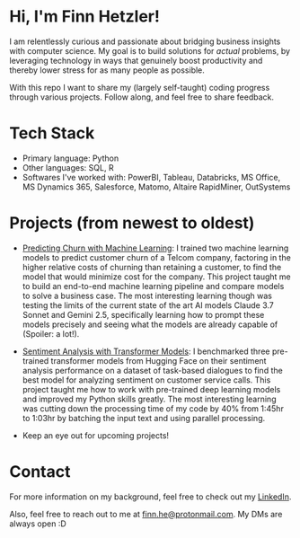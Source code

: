 # Hi, I'm Finn Hetzler!
I am relentlessly curious and passionate about bridging business insights with computer science. My goal is to build solutions for *actual* problems, by leveraging technology in ways that genuinely boost productivity and thereby lower stress for as many people as possible.

With this repo I want to share my (largely self-taught) coding progress through various projects. Follow along, and feel free to share feedback.

# Tech Stack
- Primary language: Python
- Other languages: SQL, R
- Softwares I've worked with: PowerBI, Tableau, Databricks, MS Office, MS Dynamics 365, Salesforce, Matomo, Altaire RapidMiner, OutSystems

# Projects (from newest to oldest)
- [Predicting Churn with Machine Learning](https://github.com/FinnHet13/CodingProjects/tree/main/churn_prediction): I trained two machine learning models to predict customer churn of a Telcom company, factoring in the higher relative costs of churning than retaining a customer, to find the model that would minimize cost for the company. This project taught me to build an end-to-end machine learning pipeline and compare models to solve a business case. The most interesting learning though was testing the limits of the current state of the art AI models Claude 3.7 Sonnet and Gemini 2.5, specifically learning how to prompt these models precisely and seeing what the models are already capable of (Spoiler: a lot!).

- [Sentiment Analysis with Transformer Models](https://github.com/FinnHet13/CodingProjects/tree/main/sentiment_analysis_bachelor_thesis): I benchmarked three pre-trained transformer models from Hugging Face on their sentiment analysis performance on a dataset of task-based dialogues to find the best model for analyzing sentiment on customer service calls. This project taught me how to work with pre-trained deep learning models and improved my Python skills greatly. The most interesting learning was cutting down the processing time of my code by 40% from 1:45hr to 1:03hr by batching the input text and using parallel processing.
- Keep an eye out for upcoming projects!

# Contact
For more information on my background, feel free to check out my [LinkedIn](https://www.linkedin.com/in/finn-hetzler/).

Also, feel free to reach out to me at [finn.he@protonmail.com](mailto:finn.he@protonmail.com). My DMs are always open :D
